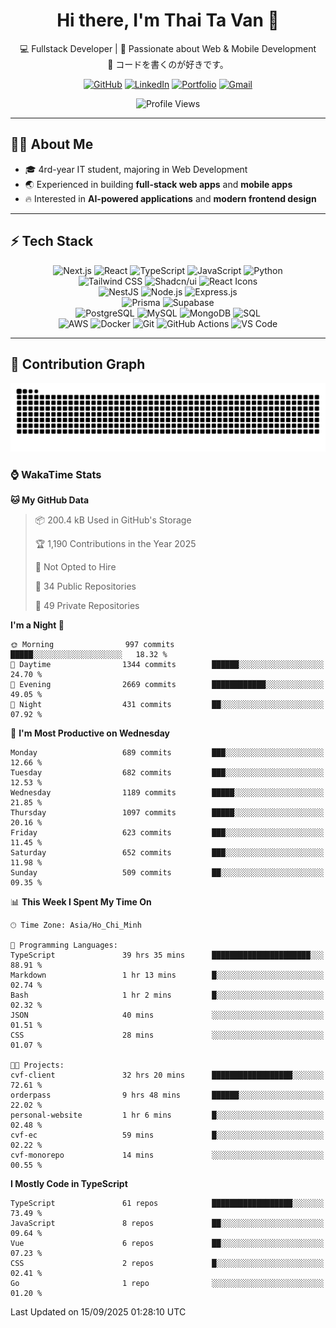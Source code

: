 <div align="center">

<div align="center">

# Hi there, I'm Thai Ta Van 👋

💻 Fullstack Developer | 🚀 Passionate about Web & Mobile Development  
🌸 コードを書くのが好きです。  

[![GitHub](https://img.shields.io/badge/GitHub-181717?style=for-the-badge&logo=github&logoColor=white)](https://github.com/vanthaita)
[![LinkedIn](https://img.shields.io/badge/LinkedIn-0A66C2?style=for-the-badge&logo=linkedin&logoColor=white)](https://www.linkedin.com/in/vanthaita/)
[![Portfolio](https://img.shields.io/badge/Portfolio-000000?style=for-the-badge&logo=vercel&logoColor=white)](https://www.vanthaita.space)
[![Gmail](https://img.shields.io/badge/Gmail-EA4335?style=for-the-badge&logo=gmail&logoColor=white)](mailto:thaitv225@gmail.com)

</div>

<!-- Profile View Counter -->
<p align="center">
  <img src="https://komarev.com/ghpvc/?username=TaThasi&label=Profile%20views&color=0e75b6&style=flat" alt="Profile Views" />
</p>

</div>

---

## 👨‍💻 About Me
- 🎓 4rd-year IT student, majoring in Web Development  
- 🌏 Experienced in building **full-stack web apps** and **mobile apps**  
- 🔥 Interested in **AI-powered applications** and **modern frontend design**  

---

## ⚡ Tech Stack

<div align="center">

![Next.js](https://img.shields.io/badge/Next.js-000000?style=for-the-badge&logo=next.js) 
![React](https://img.shields.io/badge/React-61DBFB?style=for-the-badge&logo=react&logoColor=black) 
![TypeScript](https://img.shields.io/badge/TypeScript-3178C6?style=for-the-badge&logo=typescript&logoColor=white) 
![JavaScript](https://img.shields.io/badge/JavaScript-F7DF1E?style=for-the-badge&logo=javascript&logoColor=black) 
![Python](https://img.shields.io/badge/Python-3776AB?style=for-the-badge&logo=python&logoColor=white)  
![Tailwind CSS](https://img.shields.io/badge/TailwindCSS-38B2AC?style=for-the-badge&logo=tailwind-css&logoColor=white) 
![Shadcn/ui](https://img.shields.io/badge/Shadcn%2FUI-000000?style=for-the-badge&logo=storybook&logoColor=white) 
![React Icons](https://img.shields.io/badge/React%20Icons-E91E63?style=for-the-badge&logo=react&logoColor=white)  
![NestJS](https://img.shields.io/badge/NestJS-E0234E?style=for-the-badge&logo=nestjs&logoColor=white) 
![Node.js](https://img.shields.io/badge/Node.js-339933?style=for-the-badge&logo=nodedotjs&logoColor=white) 
![Express.js](https://img.shields.io/badge/Express.js-000000?style=for-the-badge&logo=express&logoColor=white)  
![Prisma](https://img.shields.io/badge/Prisma-2D3748?style=for-the-badge&logo=prisma&logoColor=white) 
![Supabase](https://img.shields.io/badge/Supabase-3FCF8E?style=for-the-badge&logo=supabase&logoColor=white)  
![PostgreSQL](https://img.shields.io/badge/PostgreSQL-336791?style=for-the-badge&logo=postgresql&logoColor=white) 
![MySQL](https://img.shields.io/badge/MySQL-4479A1?style=for-the-badge&logo=mysql&logoColor=white) 
![MongoDB](https://img.shields.io/badge/MongoDB-47A248?style=for-the-badge&logo=mongodb&logoColor=white) 
![SQL](https://img.shields.io/badge/SQL-FF4500?style=for-the-badge&logo=database&logoColor=white)  
![AWS](https://img.shields.io/badge/AWS-232F3E?style=for-the-badge&logo=amazonaws&logoColor=white) 
![Docker](https://img.shields.io/badge/Docker-2496ED?style=for-the-badge&logo=docker&logoColor=white) 
![Git](https://img.shields.io/badge/Git-F05032?style=for-the-badge&logo=git&logoColor=white) 
![GitHub Actions](https://img.shields.io/badge/GitHub%20Actions-2088FF?style=for-the-badge&logo=githubactions&logoColor=white) 
![VS Code](https://img.shields.io/badge/VS%20Code-007ACC?style=for-the-badge&logo=visualstudiocode&logoColor=white)

</div>




---

## 🐍 Contribution Graph

<div align="center">

![Snake animation](https://raw.githubusercontent.com/vanthaita/vanthaita/output/github-contribution-grid-snake.svg)

</div>

### ⌚ WakaTime Stats
<!--START_SECTION:waka-->
**🐱 My GitHub Data** 

> 📦 200.4 kB Used in GitHub's Storage 
 > 
> 🏆 1,190 Contributions in the Year 2025
 > 
> 🚫 Not Opted to Hire
 > 
> 📜 34 Public Repositories 
 > 
> 🔑 49 Private Repositories 
 > 
**I'm a Night 🦉** 

```text
🌞 Morning                997 commits         █████░░░░░░░░░░░░░░░░░░░░   18.32 % 
🌆 Daytime                1344 commits        ██████░░░░░░░░░░░░░░░░░░░   24.70 % 
🌃 Evening                2669 commits        ████████████░░░░░░░░░░░░░   49.05 % 
🌙 Night                  431 commits         ██░░░░░░░░░░░░░░░░░░░░░░░   07.92 % 
```
📅 **I'm Most Productive on Wednesday** 

```text
Monday                   689 commits         ███░░░░░░░░░░░░░░░░░░░░░░   12.66 % 
Tuesday                  682 commits         ███░░░░░░░░░░░░░░░░░░░░░░   12.53 % 
Wednesday                1189 commits        █████░░░░░░░░░░░░░░░░░░░░   21.85 % 
Thursday                 1097 commits        █████░░░░░░░░░░░░░░░░░░░░   20.16 % 
Friday                   623 commits         ███░░░░░░░░░░░░░░░░░░░░░░   11.45 % 
Saturday                 652 commits         ███░░░░░░░░░░░░░░░░░░░░░░   11.98 % 
Sunday                   509 commits         ██░░░░░░░░░░░░░░░░░░░░░░░   09.35 % 
```


📊 **This Week I Spent My Time On** 

```text
🕑︎ Time Zone: Asia/Ho_Chi_Minh

💬 Programming Languages: 
TypeScript               39 hrs 35 mins      ██████████████████████░░░   88.91 % 
Markdown                 1 hr 13 mins        █░░░░░░░░░░░░░░░░░░░░░░░░   02.74 % 
Bash                     1 hr 2 mins         █░░░░░░░░░░░░░░░░░░░░░░░░   02.32 % 
JSON                     40 mins             ░░░░░░░░░░░░░░░░░░░░░░░░░   01.51 % 
CSS                      28 mins             ░░░░░░░░░░░░░░░░░░░░░░░░░   01.07 % 

🐱‍💻 Projects: 
cvf-client               32 hrs 20 mins      ██████████████████░░░░░░░   72.61 % 
orderpass                9 hrs 48 mins       ██████░░░░░░░░░░░░░░░░░░░   22.02 % 
personal-website         1 hr 6 mins         █░░░░░░░░░░░░░░░░░░░░░░░░   02.48 % 
cvf-ec                   59 mins             █░░░░░░░░░░░░░░░░░░░░░░░░   02.22 % 
cvf-monorepo             14 mins             ░░░░░░░░░░░░░░░░░░░░░░░░░   00.55 % 
```

**I Mostly Code in TypeScript** 

```text
TypeScript               61 repos            ██████████████████░░░░░░░   73.49 % 
JavaScript               8 repos             ██░░░░░░░░░░░░░░░░░░░░░░░   09.64 % 
Vue                      6 repos             ██░░░░░░░░░░░░░░░░░░░░░░░   07.23 % 
CSS                      2 repos             █░░░░░░░░░░░░░░░░░░░░░░░░   02.41 % 
Go                       1 repo              ░░░░░░░░░░░░░░░░░░░░░░░░░   01.20 % 
```




 Last Updated on 15/09/2025 01:28:10 UTC
<!--END_SECTION:waka-->
